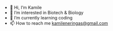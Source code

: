 - 👋 Hi, I’m Kamile
- 👀 I’m interested in Biotech & Biology
- 🌱 I’m currently learning coding
- 📫 How to reach me kamileneringas@gmail.com


<!---
KNeringas/KNeringas is a ✨ special ✨ repository because its `README.md` (this file) appears on your GitHub profile.
You can click the Preview link to take a look at your changes.
--->
